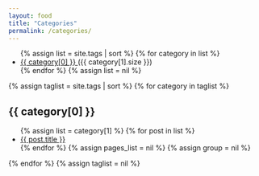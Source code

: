 ```yaml
---
layout: food
title: "Categories"
permalink: /categories/
---
```


<!--
<header>
    <h1>Category List</h1>
</header>

-->

<ul class="tag-box inline">
{% assign list = site.tags | sort %}
    {% for category in list %} 
        <li>
            <a href="#{{ categories[0] }}">
                {{ category[0] }}
            </a>
            <span>({{ category[1].size }})</span>
        </li>
    {% endfor %}
{% assign list = nil %}
</ul>

{% assign taglist = site.tags | sort %}
{% for category in taglist %} 
 <h2 id="{{ category[0] }}">{{ category[0] }}</h2>
 <ul class="post-list">
  {% assign list = category[1] %}  
  {% for post in list %}
   <li>
   <a href="{{ post.url }}">{{ post.title }}</a>
   </li>
  {% endfor %}
  {% assign pages_list = nil %}
  {% assign group = nil %}
 </ul>
{% endfor %}
{% assign taglist = nil %}
